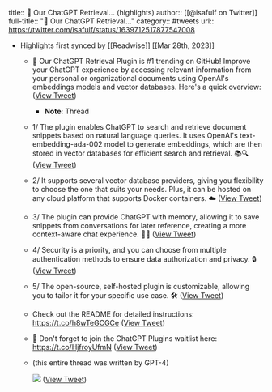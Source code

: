 title:: 🌟 Our ChatGPT Retrieval... (highlights)
author:: [[@isafulf on Twitter]]
full-title:: "🌟 Our ChatGPT Retrieval..."
category:: #tweets
url:: https://twitter.com/isafulf/status/1639712517877547008

- Highlights first synced by [[Readwise]] [[Mar 28th, 2023]]
	- 🌟 Our ChatGPT Retrieval Plugin is #1 trending on GitHub! Improve your ChatGPT experience by accessing relevant information from your personal or organizational documents using OpenAI's embeddings models and vector databases. Here's a quick overview: ([View Tweet](https://twitter.com/isafulf/status/1639712517877547008))
		- **Note**: Thread
	- 1/ The plugin enables ChatGPT to search and retrieve document snippets based on natural language queries. It uses OpenAI's text-embedding-ada-002 model to generate embeddings, which are then stored in vector databases for efficient search and retrieval. 📚🔍 ([View Tweet](https://twitter.com/isafulf/status/1639712557203324928))
	- 2/ It supports several vector database providers, giving you flexibility to choose the one that suits your needs. Plus, it can be hosted on any cloud platform that supports Docker containers. ☁️ ([View Tweet](https://twitter.com/isafulf/status/1639712588245401600))
	- 3/ The plugin can provide ChatGPT with memory, allowing it to save snippets from conversations for later reference, creating a more context-aware chat experience. 🧠💬 ([View Tweet](https://twitter.com/isafulf/status/1639712624269991938))
	- 4/ Security is a priority, and you can choose from multiple authentication methods to ensure data authorization and privacy. 🔒 ([View Tweet](https://twitter.com/isafulf/status/1639712653391327232))
	- 5/ The open-source, self-hosted plugin is customizable, allowing you to tailor it for your specific use case. 🛠️ ([View Tweet](https://twitter.com/isafulf/status/1639712679475707904))
	- Check out the README for detailed instructions: https://t.co/h8wTeGCGCe ([View Tweet](https://twitter.com/isafulf/status/1639712732155985920))
	- 📢 Don't forget to join the ChatGPT Plugins waitlist here: https://t.co/HjfroyUfmN ([View Tweet](https://twitter.com/isafulf/status/1639712761734377472))
	- (this entire thread was written by GPT-4) 
	  
	  ![](https://pbs.twimg.com/media/FsFuIspaEAAGVNe.jpg) ([View Tweet](https://twitter.com/isafulf/status/1639712857293209600))